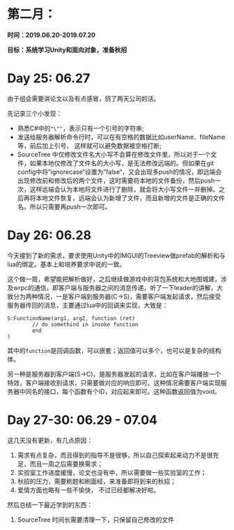 # 第二月：

**时间：2019.06.20-2019.07.20**

**目标：系统学习Unity和面向对象，准备秋招**



# Day 25: 06.27

由于组会需要讲论文以及有点感冒，鸽了两天公司的活。

先记录三个小发现：

- 熟悉C#中的`"\""`，表示只有一个引号的字符串;
- 发送给服务器解析命令行时，可以在有空格的数据比如userName、fileName等，前后加上引号， 这样就可以避免数据被空格打断;
- SourceTree 中仅修改文件名大小写不会算在修改文件里，所以对于一个文件，如果本地仅修改了文件名的大小写，是无法修改远端的。但如果在git config中将”ignorecase“设置为”false“，又会出现多push的情况，即远端会出现修改前和修改后的两个文件，这时需要将本地的文件备份，然后push一次，这样远端会认为本地将文件进行了删除，就会将大小写文件一并删掉。之后再将本地文件恢复，远端会认为新增了文件，而且新增的文件是正确的文件名。所以只需要再push一次即可。

# Day 26: 06.28
今天接到了新的需求，要求使用Unity中的IMGUI的Treeview做prefab的解析和与lua的绑定。基本上和培养要求中说的一致。

这个做一周，希望能把解析做好，之后继续做游戏中的背包系统和大地图城建，涉及wrpc的通信，即客户端与服务器之间的消息传递，听了一下leader的讲解，大致分为两种情况，一是客户端到服务器(C->S)，需要客户端发起请求，然后接受服务器传回的消息，主要通过lua中的回调来实现，大致是：
```
S:FunctionName(arg1, arg2, function (ret)
        // do somethind in invoke function
        end
)
```
其中的`function`是回调函数，可以嵌套；返回值可以多个，也可以是复杂的结构体。

另一种是服务器到客户端(S->C)，是服务器发起的请求，比如在客户端播放一个特效，客户端接收到请求，只需要做对应的响应即可。这种情况需要客户端实现服务器中同名的接口，每个函数有个ID，对应起来即可。这种函数返回值为void。

# Day 27-30: 06.29 - 07.04
这几天没有更新，有几点原因：

1. 需求有点复杂，而且得到的指导不是很够，所以自己探索起来动力不是很充足，而且一周之后需要换需求；
2. 实验室工作进度缓慢，论文也没有中，所以需要做一些实验室的工作；
3. 秋招的压力，需要刷题和刷面经，来准备即将到来的秋招；
4. 爱情方面也略有一些不愉快， 不过已经都解决好啦。

然后总结一下最近学到的东西：

1. SourceTree 时间长需要清理一下，只保留自己修改的文件

